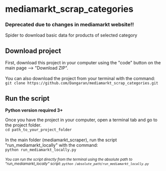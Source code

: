 # mediamarkt_scrap_categories
### Deprecated due to changes in mediamarkt website!!
Spider to download basic data for products of selected category

## Download project
First, download this project in your computer using the "code" button on the main page --> "Download ZIP".\
\
You can also download the project from your terminal with the command:\
`git clone https://github.com/Dangaran/mediamarkt_scrap_categories.git`

## Run the script

**Python version required 3+**

Once you have the project in your computer, open a terminal tab and go to the project folder.\
`cd path_to_your_project_folder`
\
\
In the main folder (mediamarkt_scraper), run the script "run_mediamarkt_locally" with the command:\
`python run_mediamarkt_locally.py`
\
\
 <sub>*You can run the script directly from the terminal using the absolute path to "run_mediamarkt_locally" script: `python /absolute_path/run_mediamarkt_locally.py`*<sub>


